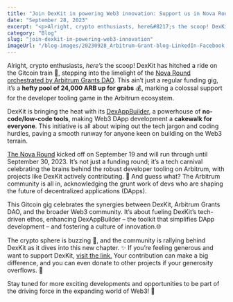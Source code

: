```yaml
---
title: "Join DexKit in powering Web3 innovation: Support us in Nova Round by Arbitrum Grants DAO!"
date: "September 28, 2023"
excerpt: "<p>Alright, crypto enthusiasts, here&#8217;s the scoop! DexKit has hitched a ride on the Gitcoin train 🚂, stepping into the limelight of the Nova Round orchestrated&hellip;</p> "
category: "Blog"
slug: "join-dexkit-in-powering-web3-innovation"
imageUrl: "/blog-images/20230928_Arbitrum-Grant-blog-LinkedIn-Facebook.png"
---
```


Alright, crypto enthusiasts, _here’s_ the scoop! DexKit has hitched a ride on the Gitcoin train 🚂, stepping into the limelight of the [Nova Round orchestrated by Arbitrum Grants DAO](https://twitter.com/ArbitrumGrants/status/1706746479736426855). This ain’t just a regular funding gig, it’s a **hefty pool of 24,000 ARB up for grabs** 💰, marking a colossal support for the developer tooling game in the Arbitrum ecosystem.

DexKit is bringing the heat with its [DexAppBuilder](https://dexappbuilder.dexkit.com), a powerhouse of **no-code/low-code tools**, making Web3 DApp development a **cakewalk for everyone**. This initiative is all about wiping out the tech jargon and coding hurdles, paving a smooth runway for anyone keen on building on the Web3 terrain.

[The Nova Round](https://explorer.gitcoin.co/#/round/42161/0x1d16f0eedf8ced25f288056ddcbb653d0f0451ad) kicked off on September 19 and will run through until September 30, 2023. It’s not just a funding round; it’s a tech carnival celebrating the brains behind the robust developer tooling on Arbitrum, with projects like DexKit actively contributing. 🎉 And guess what? The Arbitrum community is all in, acknowledging the grunt work of devs who are shaping the future of decentralized applications (DApps). 

This Gitcoin gig celebrates the synergies between DexKit, Arbitrum Grants DAO, and the broader Web3 community. It’s about fueling DexKit’s tech-driven ethos, enhancing DexAppBuilder – the toolkit that simplifies DApp development – and fostering a culture of innovation.🌐

The crypto sphere is buzzing 🐝, and the community is rallying behind DexKit as it dives into this new chapter. ✨ If you’re feeling generous and want to support DexKit, [visit the link.](https://explorer.gitcoin.co/#/round/42161/0x1d16f0eedf8ced25f288056ddcbb653d0f0451ad/0x1d16f0eedf8ced25f288056ddcbb653d0f0451ad-11) Your contribution can make a big difference, and you can even donate to other projects if your generosity overflows. 💜

Stay tuned for more exciting developments and opportunities to be part of the driving force in the expanding world of Web3! 🔔